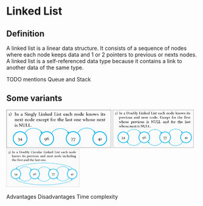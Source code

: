 # Linked List
## Definition
A linked list is a linear data structure. It consists of a sequence of nodes where each node keeps data and 1 or 2 pointers to previous or nexts nodes. A linked list is a self-referenced data type because it contains a link to another data of the same type.

TODO mentions Queue and Stack

## Some variants
<img src="../images/singly_linked_list.jpg" height="100">
<img src="../images/doubly_linked_list.jpg" height="100">
<img src="../images/doubly_circular_linked_list.jpg" height="100">


Advantages
Disadvantages
Time complexity
